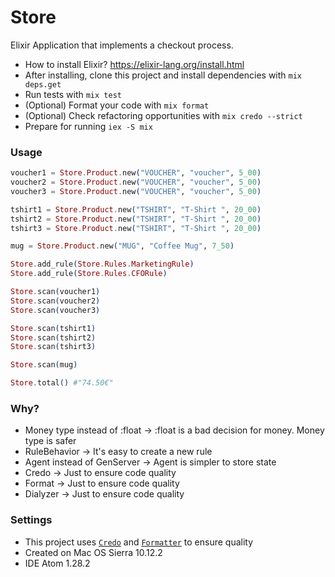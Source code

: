 # Store
Elixir Application that implements a checkout process.

* How to install Elixir? https://elixir-lang.org/install.html
* After installing, clone this project and install dependencies with `mix deps.get`
* Run tests with `mix test`
* (Optional) Format your code with `mix format`
* (Optional) Check refactoring opportunities with `mix credo --strict`
* Prepare for running `iex -S mix`

### Usage

```elixir
voucher1 = Store.Product.new("VOUCHER", "voucher", 5_00)
voucher2 = Store.Product.new("VOUCHER", "voucher", 5_00)
voucher3 = Store.Product.new("VOUCHER", "voucher", 5_00)

tshirt1 = Store.Product.new("TSHIRT", "T-Shirt ", 20_00)
tshirt2 = Store.Product.new("TSHIRT", "T-Shirt ", 20_00)
tshirt3 = Store.Product.new("TSHIRT", "T-Shirt ", 20_00)

mug = Store.Product.new("MUG", "Coffee Mug", 7_50)

Store.add_rule(Store.Rules.MarketingRule)
Store.add_rule(Store.Rules.CFORule)

Store.scan(voucher1)
Store.scan(voucher2)
Store.scan(voucher3)

Store.scan(tshirt1)
Store.scan(tshirt2)
Store.scan(tshirt3)

Store.scan(mug)

Store.total() #"74.50€"
```

### Why?

- Money type instead of :float -> :float is a bad decision for money. Money type is safer
- RuleBehavior -> It's easy to create a new rule
- Agent instead of GenServer -> Agent is simpler to store state
- Credo -> Just to ensure code quality
- Format -> Just to ensure code quality
- Dialyzer -> Just to ensure code quality

### Settings

  - This project uses [`Credo`](https://github.com/rrrene/credo) and [`Formatter`](https://medium.com/blackode/code-formatter-the-big-feature-in-elixir-v1-6-0-f6572061a4ba) to ensure quality
  - Created on Mac OS Sierra 10.12.2
  - IDE Atom 1.28.2
